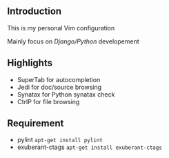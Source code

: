 ## Introduction
This is my personal Vim configuration

Mainly focus on *Django/Python* developement

## Highlights
+ SuperTab for autocompletion
+ Jedi for doc/source browsing 
+ Synatax for Python synatax check
+ CtrlP for file browsing

## Requirement
+ pylint
        ```apt-get install pylint```
+ exuberant-ctags
        ```apt-get install exuberant-ctags```
